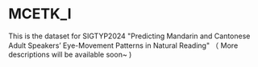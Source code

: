# MCETK_I
This is the dataset for SIGTYP2024 "Predicting Mandarin and Cantonese Adult Speakers’ Eye-Movement Patterns in Natural Reading" （ More descriptions will be available soon~ )
